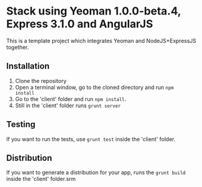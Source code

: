 # Stack using Yeoman 1.0.0-beta.4, Express 3.1.0 and AngularJS

This is a template project which integrates Yeoman and NodeJS+ExpressJS together.

## Installation

1. Clone the repository
1. Open a terminal window, go to the cloned directory and run <code>npm install</code>
1. Go to the 'client' folder and run <code>npm install</code>.
1. Still in the 'client' folder runs <code>grunt server</code>

## Testing
If you want to run the tests, use <code>grunt test</code> inside the 'client' folder.

## Distribution
If you want to generate a distribution for your app, runs the <code>grunt build</code> inside the 'client' folder.srm
